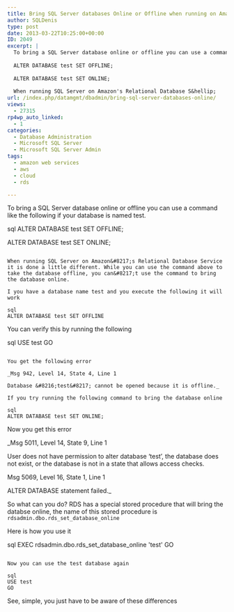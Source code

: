 ```yaml
---
title: Bring SQL Server databases Online or Offline when running on Amazon RDS
author: SQLDenis
type: post
date: 2013-03-22T10:25:00+00:00
ID: 2049
excerpt: |
  To bring a SQL Server database online or offline you can use a command like the following if your database is named test.
  
  ALTER DATABASE test SET OFFLINE;
  
  ALTER DATABASE test SET ONLINE;
  
  When running SQL Server on Amazon's Relational Database S&hellip;
url: /index.php/datamgmt/dbadmin/bring-sql-server-databases-online/
views:
  - 27315
rp4wp_auto_linked:
  - 1
categories:
  - Database Administration
  - Microsoft SQL Server
  - Microsoft SQL Server Admin
tags:
  - amazon web services
  - aws
  - cloud
  - rds

---
```

To bring a SQL Server database online or offline you can use a command like the following if your database is named test.

sql
ALTER DATABASE test SET OFFLINE;

ALTER DATABASE test SET ONLINE;
```

When running SQL Server on Amazon&#8217;s Relational Database Service it is done a little different. While you can use the command above to take the database offline, you can&#8217;t use the command to bring the database online.

I you have a database name test and you execute the following it will work

sql
ALTER DATABASE test SET OFFLINE
```

You can verify this by running the following

sql
USE test
GO
```

You get the following error

_Msg 942, Level 14, State 4, Line 1
  
Database &#8216;test&#8217; cannot be opened because it is offline._

If you try running the following command to bring the database online

sql
ALTER DATABASE test SET ONLINE;
```

Now you get this error

_Msg 5011, Level 14, State 9, Line 1
  
User does not have permission to alter database &#8216;test&#8217;, the database does not exist, or the database is not in a state that allows access checks.
  
Msg 5069, Level 16, State 1, Line 1
  
ALTER DATABASE statement failed._

So what can you do? RDS has a special stored procedure that will bring the databse online, the name of this stored procedure is `rdsadmin.dbo.rds_set_database_online`

Here is how you use it

sql
EXEC rdsadmin.dbo.rds_set_database_online  'test'
GO
```

Now you can use the test database again

sql
USE test
GO
```

See, simple, you just have to be aware of these differences